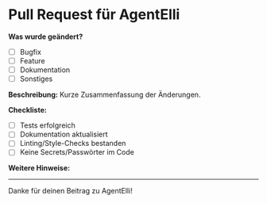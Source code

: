 # Pull Request für AgentElli

**Was wurde geändert?**
- [ ] Bugfix
- [ ] Feature
- [ ] Dokumentation
- [ ] Sonstiges

**Beschreibung:**
Kurze Zusammenfassung der Änderungen.

**Checkliste:**
- [ ] Tests erfolgreich
- [ ] Dokumentation aktualisiert
- [ ] Linting/Style-Checks bestanden
- [ ] Keine Secrets/Passwörter im Code

**Weitere Hinweise:**

---
Danke für deinen Beitrag zu AgentElli!
